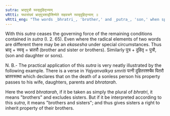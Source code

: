 ```yaml
---
sutra: भ्रातृपुत्रौ स्वसृदुहितृभ्याम्
vRtti: यथासंख्यं भ्रातृपुत्रशाद्वौशिष्येते सहवचने स्वसृदुहितृभ्याम् ॥
vRtti_eng: "The words _bhratri_, 'brother,' and _putra_, 'son,' when spoken of along with _svasri_, 'sister' and _duhitri_ 'daughter' respectively are only retained, and the latter are dropped."
---
```

With this _sutra_ ceases the governing force of the remaining conditions contained in _sutra_ (I. 2. 65). Even where the radical elements of two words are different there may be an _ekasesha_ under special circumstances. Thus भ्रातृ + स्वसृ = भ्रातरौ (brother and sister or brothers). Similarly पुत्र + दुहितृ = पुत्रौ, (son and daughter or sons).

N. B.- The practical application of this _sutra_ is very neatly illustrated by the following example. There is a verse in _Yajyanvalkya_ _smriti_ पत्नी दुहितरश्श्चैव पितरौ भ्रातरस्तथा which declares that on the death of a sonless person his property passes to his wife, daughters, parents and _bhratarah_.

Here the word _bhratarah_, if it be taken as simply the plural of _bhratri_, it means "brothers" and excludes sisters. But if it be interpreted according to this _sutra_, it means "brothers and sisters"; and thus gives sisters a right to inherit property of their brothers.
